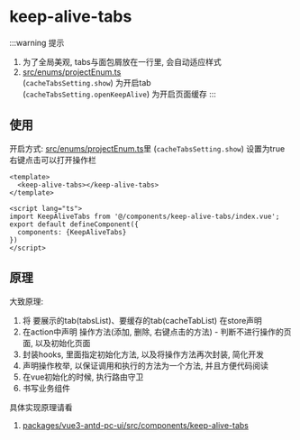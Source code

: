 # keep-alive-tabs

:::warning 提示
1. 为了全局美观, tabs与面包屑放在一行里, 会自动适应样式
2. [src/enums/projectEnum.ts](apps/playground/src/enums/projectEnum.ts)  
    (`cacheTabsSetting.show`) 为开启tab  
    (`cacheTabsSetting.openKeepAlive`) 为开启页面缓存
:::

## 使用
开启方式: [src/enums/projectEnum.ts](apps/playground/src/enums/projectEnum.ts)里 (`cacheTabsSetting.show`) 设置为true  
右键点击可以打开操作栏

```vue
<template>
  <keep-alive-tabs></keep-alive-tabs>
</template>

<script lang="ts">
import KeepAliveTabs from '@/components/keep-alive-tabs/index.vue';
export default defineComponent({
  components: {KeepAliveTabs}
})
</script>
```


## 原理
大致原理:
1. 将 要展示的tab(tabsList)、要缓存的tab(cacheTabList) 在store声明
2. 在action中声明 操作方法(添加, 删除, 右键点击的方法) - 判断不进行操作的页面, 以及初始化页面
3. 封装hooks, 里面指定初始化方法, 以及将操作方法再次封装, 简化开发
4. 声明操作枚举, 以保证调用和执行的方法为一个方法, 并且方便代码阅读
5. 在vue初始化的时候, 执行路由守卫
6. 书写业务组件

具体实现原理请看
  1.  [packages/vue3-antd-pc-ui/src/components/keep-alive-tabs](packages/vue3-antd-pc-ui/src/components/keep-alive-tabs/index.ts)